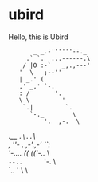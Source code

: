 # ubird

Hello, 
this is Ubird

           _ _.-''''''--._
         .` `.  ...------.\
        / |O :-`   _,.,---'
       '  \   ;--''
       | _.' (
       ,' _,' `-.
       : /       '.
       \ \         '
        `.|         `.
          `-._        \
              '.  ,-.  \
  .__          _`.\..`\ \
  ,  ''- . _,-'.,-'  ``: \
  '-...._ (( (('-.._    \ \
         `--..      `'-. \ \
              `..     '   \ \
 

